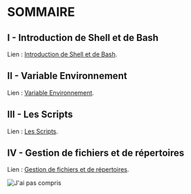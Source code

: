 # SOMMAIRE

## I - Introduction de Shell et de Bash

Lien : [Introduction de Shell et de Bash](https://github.com/yoshiTorisutan-web/MDS_BASH_GRP2/tree/main/Introdution).

## II - Variable Environnement

Lien : [Variable Environnement](https://github.com/yoshiTorisutan-web/MDS_BASH_GRP2/tree/main/Chapitre%202%20-%20Variable%20Environnement).

## III - Les Scripts

Lien : [Les Scripts](https://github.com/yoshiTorisutan-web/MDS_BASH_GRP2/tree/main/Chapitre%203%20-%20Les%20Scripts).

## IV - Gestion de fichiers et de répertoires

Lien : [Gestion de fichiers et de répertoires](https://github.com/yoshiTorisutan-web/MDS_BASH_GRP2/tree/main/Chapitre%204%20-%20Gestion%20de%20fichiers%20et%20de%20r%C3%A9pertoires).



![J'ai pas compris](https://cdn.discordapp.com/attachments/1083070323399852143/1110143511937945610/FHJXL4YXwAIw54x.png)
